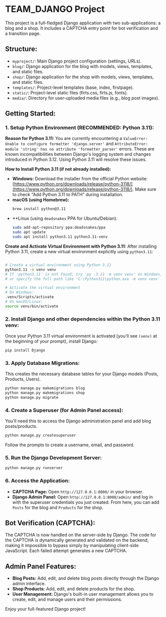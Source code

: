 # TEAM_DJANGO Project

This project is a full-fledged Django application with two sub-applications: a blog and a shop. It includes a CAPTCHA entry point for bot verification and a transition page.

## Structure:
- `myproject/`: Main Django project configuration (settings, URLs).
- `blog/`: Django application for the blog with models, views, templates, and static files.
- `shop/`: Django application for the shop with models, views, templates, and static files.
- `templates/`: Project-level templates (base, index, firstpage).
- `static/`: Project-level static files (firts.css, firts.js, fonts).
- `media/`: Directory for user-uploaded media files (e.g., blog post images).

## Getting Started:

### 1. **Setup Python Environment (RECOMMENDED: Python 3.11):**

**Reason for Python 3.11:** You are currently encountering a `ValueError: Unable to configure formatter 'django.server'` and `AttributeError: module 'string' has no attribute 'formatter_parser'` errors. These are known incompatibilities between Django's logging system and changes introduced in Python 3.12. Using Python 3.11 will resolve these issues.

**How to Install Python 3.11 (if not already installed):**
* **Windows:** Download the installer from the official Python website: [https://www.python.org/downloads/release/python-3118/](https://www.python.org/downloads/release/python-3118/). Make sure to check "Add Python 3.11 to PATH" during installation.
* **macOS (using Homebrew):**
    ```bash
    brew install python@3.11
    ```
* **Linux (using `deadsnakes` PPA for Ubuntu/Debian):
    ```bash
    sudo add-apt-repository ppa:deadsnakes/ppa
    sudo apt update
    sudo apt install python3.11 python3.11-venv
    ```

**Create and Activate Virtual Environment with Python 3.11:**
After installing Python 3.11, create a new virtual environment explicitly using `python3.11`:
```bash

# Create a virtual environment using Python 3.11
python3.11 -m venv venv
# If 'python3.11' is not found, try 'py -3.11 -m venv venv' on Windows,
# or specify the full path like 'C:\Python311\python.exe -m venv venv'

# Activate the virtual environment
# On Windows:
.venv/Scripts/activate
# On macOS/Linux:
source venv/bin/activate
```

### 2. **Install Django and other dependencies within the Python 3.11 venv:**
Once your Python 3.11 virtual environment is activated (you'll see `(venv)` at the beginning of your prompt), install Django:
```bash
pip install Django
```

### 3. **Apply Database Migrations:**
This creates the necessary database tables for your Django models (Posts, Products, Users).
```bash
python manage.py makemigrations blog
python manage.py makemigrations shop
python manage.py migrate
```

### 4. **Create a Superuser (for Admin Panel access):**
You'll need this to access the Django administration panel and add blog posts/products.
```bash
python manage.py createsuperuser
```
Follow the prompts to create a username, email, and password.

### 5. **Run the Django Development Server:**
```bash
python manage.py runserver
```

### 6. **Access the Application:**
- **CAPTCHA Page:** Open `http://127.0.0.1:8000/` in your browser.
- **Django Admin Panel:** Open `http://127.0.0.1:8000/admin/` and log in with the superuser credentials you just created. From here, you can add `Posts` for the blog and `Products` for the shop.

## Bot Verification (CAPTCHA):
The CAPTCHA is now handled on the server-side by Django. The code for the CAPTCHA is dynamically generated and validated on the backend, making it impossible to bypass simply by manipulating client-side JavaScript. Each failed attempt generates a new CAPTCHA.

## Admin Panel Features:
- **Blog Posts:** Add, edit, and delete blog posts directly through the Django admin interface.
- **Shop Products:** Add, edit, and delete products for the shop.
- **User Management:** Django's built-in user management allows you to create, edit, and manage users and their permissions.

Enjoy your full-featured Django project!
